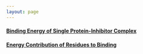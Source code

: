 ```yaml
---
layout: page
---
```



#### [Binding Energy of Single Protein-Inhibitor Complex](single_protein_ligand_binding_energy.html)





#### [Energy Contribution of Residues to Binding](single_protein_ligand_energy_contributions.html)